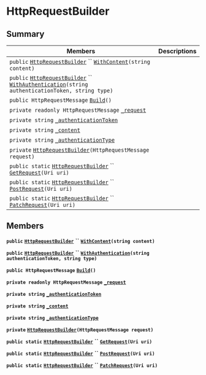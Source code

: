# HttpRequestBuilder

## Summary

| Members                                                                                                                                                                                                                                                                                                                                                                                                    | Descriptions |
| ---------------------------------------------------------------------------------------------------------------------------------------------------------------------------------------------------------------------------------------------------------------------------------------------------------------------------------------------------------------------------------------------------------- | ------------ |
| `public` [`HttpRequestBuilder`](AtomicMarketApiClient--Core--HttpRequestBuilder.md#class\_atomic\_market\_api\_client\_1\_1\_core\_1\_1\_http\_request\_builder) `` [`WithContent`](AtomicMarketApiClient--Core--HttpRequestBuilder.md#class\_atomic\_market\_api\_client\_1\_1\_core\_1\_1\_http\_request\_builder\_1aeebb79b7c5e479bd47ef70a51b3e125a)`(string content)`                                 |              |
| `public` [`HttpRequestBuilder`](AtomicMarketApiClient--Core--HttpRequestBuilder.md#class\_atomic\_market\_api\_client\_1\_1\_core\_1\_1\_http\_request\_builder) `` [`WithAuthentication`](AtomicMarketApiClient--Core--HttpRequestBuilder.md#class\_atomic\_market\_api\_client\_1\_1\_core\_1\_1\_http\_request\_builder\_1a299ac32346c583d659a8b17c6422c6a9)`(string authenticationToken, string type)` |              |
| `public HttpRequestMessage` [`Build`](AtomicMarketApiClient--Core--HttpRequestBuilder.md#class\_atomic\_market\_api\_client\_1\_1\_core\_1\_1\_http\_request\_builder\_1aa7fd1b35577f6625266342f19f9d8ea1)`()`                                                                                                                                                                                             |              |
| `private readonly HttpRequestMessage` [`_request`](AtomicMarketApiClient--Core--HttpRequestBuilder.md#class\_atomic\_market\_api\_client\_1\_1\_core\_1\_1\_http\_request\_builder\_1af9c69499feb895ec261a4ec57785397b)                                                                                                                                                                                    |              |
| `private string` [`_authenticationToken`](AtomicMarketApiClient--Core--HttpRequestBuilder.md#class\_atomic\_market\_api\_client\_1\_1\_core\_1\_1\_http\_request\_builder\_1acecef2b0365a83cb899f90e3f18ccdd9)                                                                                                                                                                                             |              |
| `private string` [`_content`](AtomicMarketApiClient--Core--HttpRequestBuilder.md#class\_atomic\_market\_api\_client\_1\_1\_core\_1\_1\_http\_request\_builder\_1a41b3b1a70073243ee5dbd4b08c405dd9)                                                                                                                                                                                                         |              |
| `private string` [`_authenticationType`](AtomicMarketApiClient--Core--HttpRequestBuilder.md#class\_atomic\_market\_api\_client\_1\_1\_core\_1\_1\_http\_request\_builder\_1a475bb512c61afd9dd697da5edf0fb906)                                                                                                                                                                                              |              |
| `private` [`HttpRequestBuilder`](AtomicMarketApiClient--Core--HttpRequestBuilder.md#class\_atomic\_market\_api\_client\_1\_1\_core\_1\_1\_http\_request\_builder\_1a1295c84d52f3a83b0492630e49533042)`(HttpRequestMessage request)`                                                                                                                                                                        |              |
| `public static` [`HttpRequestBuilder`](AtomicMarketApiClient--Core--HttpRequestBuilder.md#class\_atomic\_market\_api\_client\_1\_1\_core\_1\_1\_http\_request\_builder) `` [`GetRequest`](AtomicMarketApiClient--Core--HttpRequestBuilder.md#class\_atomic\_market\_api\_client\_1\_1\_core\_1\_1\_http\_request\_builder\_1a58a5e07f5e1d4bd2e236d51d7d75cff8)`(Uri uri)`                                  |              |
| `public static` [`HttpRequestBuilder`](AtomicMarketApiClient--Core--HttpRequestBuilder.md#class\_atomic\_market\_api\_client\_1\_1\_core\_1\_1\_http\_request\_builder) `` [`PostRequest`](AtomicMarketApiClient--Core--HttpRequestBuilder.md#class\_atomic\_market\_api\_client\_1\_1\_core\_1\_1\_http\_request\_builder\_1a2280b2c46b37d28d11608a882d6ce365)`(Uri uri)`                                 |              |
| `public static` [`HttpRequestBuilder`](AtomicMarketApiClient--Core--HttpRequestBuilder.md#class\_atomic\_market\_api\_client\_1\_1\_core\_1\_1\_http\_request\_builder) `` [`PatchRequest`](AtomicMarketApiClient--Core--HttpRequestBuilder.md#class\_atomic\_market\_api\_client\_1\_1\_core\_1\_1\_http\_request\_builder\_1ab4fb4fdaf209686fc008bddbdbbae9bd)`(Uri uri)`                                |              |

## Members

**`public`** [**`HttpRequestBuilder`**](AtomicMarketApiClient--Core--HttpRequestBuilder.md#class\_atomic\_market\_api\_client\_1\_1\_core\_1\_1\_http\_request\_builder) **``** [**`WithContent`**](AtomicMarketApiClient--Core--HttpRequestBuilder.md#class\_atomic\_market\_api\_client\_1\_1\_core\_1\_1\_http\_request\_builder\_1aeebb79b7c5e479bd47ef70a51b3e125a)**`(string content)`**

**`public`** [**`HttpRequestBuilder`**](AtomicMarketApiClient--Core--HttpRequestBuilder.md#class\_atomic\_market\_api\_client\_1\_1\_core\_1\_1\_http\_request\_builder) **``** [**`WithAuthentication`**](AtomicMarketApiClient--Core--HttpRequestBuilder.md#class\_atomic\_market\_api\_client\_1\_1\_core\_1\_1\_http\_request\_builder\_1a299ac32346c583d659a8b17c6422c6a9)**`(string authenticationToken, string type)`**

**`public HttpRequestMessage`** [**`Build`**](AtomicMarketApiClient--Core--HttpRequestBuilder.md#class\_atomic\_market\_api\_client\_1\_1\_core\_1\_1\_http\_request\_builder\_1aa7fd1b35577f6625266342f19f9d8ea1)**`()`**

**`private readonly HttpRequestMessage`** [**`_request`**](AtomicMarketApiClient--Core--HttpRequestBuilder.md#class\_atomic\_market\_api\_client\_1\_1\_core\_1\_1\_http\_request\_builder\_1af9c69499feb895ec261a4ec57785397b)

**`private string`** [**`_authenticationToken`**](AtomicMarketApiClient--Core--HttpRequestBuilder.md#class\_atomic\_market\_api\_client\_1\_1\_core\_1\_1\_http\_request\_builder\_1acecef2b0365a83cb899f90e3f18ccdd9)

**`private string`** [**`_content`**](AtomicMarketApiClient--Core--HttpRequestBuilder.md#class\_atomic\_market\_api\_client\_1\_1\_core\_1\_1\_http\_request\_builder\_1a41b3b1a70073243ee5dbd4b08c405dd9)

**`private string`** [**`_authenticationType`**](AtomicMarketApiClient--Core--HttpRequestBuilder.md#class\_atomic\_market\_api\_client\_1\_1\_core\_1\_1\_http\_request\_builder\_1a475bb512c61afd9dd697da5edf0fb906)

**`private`** [**`HttpRequestBuilder`**](AtomicMarketApiClient--Core--HttpRequestBuilder.md#class\_atomic\_market\_api\_client\_1\_1\_core\_1\_1\_http\_request\_builder\_1a1295c84d52f3a83b0492630e49533042)**`(HttpRequestMessage request)`**

**`public static`** [**`HttpRequestBuilder`**](AtomicMarketApiClient--Core--HttpRequestBuilder.md#class\_atomic\_market\_api\_client\_1\_1\_core\_1\_1\_http\_request\_builder) **``** [**`GetRequest`**](AtomicMarketApiClient--Core--HttpRequestBuilder.md#class\_atomic\_market\_api\_client\_1\_1\_core\_1\_1\_http\_request\_builder\_1a58a5e07f5e1d4bd2e236d51d7d75cff8)**`(Uri uri)`**

**`public static`** [**`HttpRequestBuilder`**](AtomicMarketApiClient--Core--HttpRequestBuilder.md#class\_atomic\_market\_api\_client\_1\_1\_core\_1\_1\_http\_request\_builder) **``** [**`PostRequest`**](AtomicMarketApiClient--Core--HttpRequestBuilder.md#class\_atomic\_market\_api\_client\_1\_1\_core\_1\_1\_http\_request\_builder\_1a2280b2c46b37d28d11608a882d6ce365)**`(Uri uri)`**

**`public static`** [**`HttpRequestBuilder`**](AtomicMarketApiClient--Core--HttpRequestBuilder.md#class\_atomic\_market\_api\_client\_1\_1\_core\_1\_1\_http\_request\_builder) **``** [**`PatchRequest`**](AtomicMarketApiClient--Core--HttpRequestBuilder.md#class\_atomic\_market\_api\_client\_1\_1\_core\_1\_1\_http\_request\_builder\_1ab4fb4fdaf209686fc008bddbdbbae9bd)**`(Uri uri)`**

